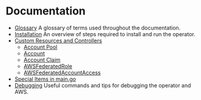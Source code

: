 # Documentation

* [Glossary](./0.1-Glossary.md) A glossary of terms used throughout the documentation.
* [Installation](./1.0-Installation.md) An overview of steps required to install and run the operator.
* [Custom Resources and Controllers](2.0-Custom-Resources-and-Controllers.md)
  * [Account Pool](2.1-AccountPool.md)
  * [Account](2.2-Account.md)
  * [Account Claim](2.3-AccountClaim.md)
  * [AWSFederatedRole](2.4-AWSFederatedRole.md)
  * [AWSFederatedAccountAccess](2.5-AWSFederatedAccountAccess.md)
* [Special Items in main.go](./4.0-Special-Items-Main-Go.md) 
* [Debugging](./5.0-Debugging.md) Useful commands and tips for debugging the operator and AWS.
